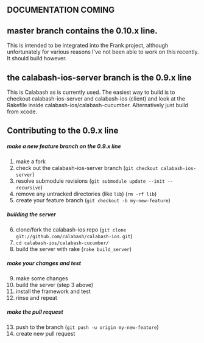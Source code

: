 DOCUMENTATION COMING
--------------------


## master branch contains the 0.10.x line. 
This is intended to be integrated into the Frank project, although unfortunately for various reasons I've not been able to work on this recently. It should build however.

## the calabash-ios-server branch is the 0.9.x line
This is Calabash as is currently used. The easiest way to build is to checkout calabash-ios-server and calabash-ios
(client) and look at the Rakefile inside calabash-ios/calabash-cucumber. Alternatively just build from xcode.

Contributing to the 0.9.x line
--------------------

##### make a new feature branch on the 0.9.x line
1. make a fork
2. check out the calabash-ios-server branch (`git checkout calabash-ios-server`)
3. resolve submodule revisions (`git submodule update --init --recursive`)
4. remove any untracked directories (like `lib`) (`rm -rf lib`)
5. create your feature branch (`git checkout -b my-new-feature`)

##### building the server
6. clone/fork the calabash-ios repo (`git clone git://github.com/calabash/calabash-ios.git`)
7. `cd calabash-ios/calabash-cucumber/`
8. build the server with rake (`rake build_server`)

##### make your changes and test
9. make some changes
10. build the server (step 3 above)
11. install the framework and test
12. rinse and repeat 

##### make the pull request
13. push to the branch (`git push -u origin my-new-feature`)
14. create new pull request

